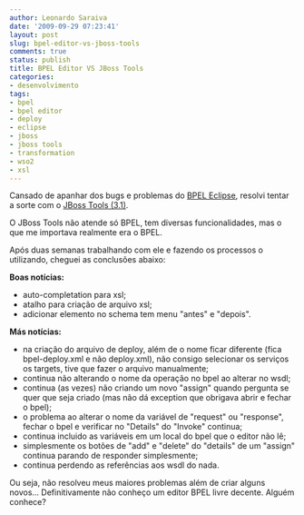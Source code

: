 ```yaml
---
author: Leonardo Saraiva
date: '2009-09-29 07:23:41'
layout: post
slug: bpel-editor-vs-jboss-tools
comments: true
status: publish
title: BPEL Editor VS JBoss Tools
categories:
- desenvolvimento
tags:
- bpel
- bpel editor
- deploy
- eclipse
- jboss
- jboss tools
- transformation
- wso2
- xsl
---
```


Cansado de apanhar dos bugs e problemas do [BPEL Eclipse](http://www.eclipse.org/bpel/), resolvi tentar a sorte com o [JBoss Tools (3.1)](http://www.jboss.org/tools).

O JBoss Tools não atende só BPEL, tem diversas funcionalidades, mas o que me
importava realmente era o BPEL.

Após duas semanas trabalhando com ele e fazendo os processos o utilizando,
cheguei as conclusões abaixo:

**Boas notícias:**

  * auto-completation para xsl;
  * atalho para criação de arquivo xsl;
  * adicionar elemento no schema tem menu "antes" e "depois".

**Más notícias:**

  * na criação do arquivo de deploy, além de o nome ficar diferente (fica bpel-deploy.xml e não deploy.xml), não consigo selecionar os serviços os targets, tive que fazer o arquivo manualmente;
  * continua não alterando o nome da operação no bpel ao alterar no wsdl;
  * continua (as vezes) não criando um novo "assign" quando pergunta se quer que seja criado (mas não dá exception que obrigava abrir e fechar o bpel);
  * o problema ao alterar o nome da variável de "request" ou "response", fechar o bpel e verificar no "Details" do "Invoke" continua;
  * continua incluido as variáveis em um local do bpel que o editor não lê;
  * simplesmente os botões de "add" e "delete" do "details" de um "assign" continua parando de responder simplesmente;
  * continua perdendo as referências aos wsdl do nada.

Ou seja, não resolveu meus maiores problemas além de criar alguns novos...
Definitivamente não conheço um editor BPEL livre decente. Alguém conhece?